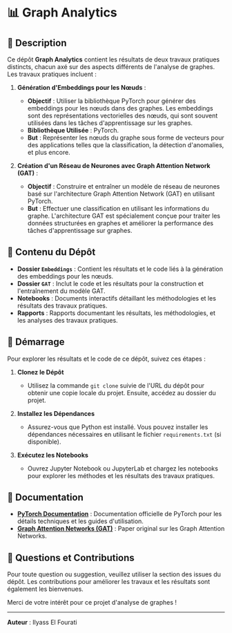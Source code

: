# 📊 Graph Analytics

## 📜 Description

Ce dépôt **Graph Analytics** contient les résultats de deux travaux pratiques distincts, chacun axé sur des aspects différents de l'analyse de graphes. Les travaux pratiques incluent :

1. **Génération d'Embeddings pour les Nœuds** : 
   - **Objectif** : Utiliser la bibliothèque PyTorch pour générer des embeddings pour les nœuds dans des graphes. Les embeddings sont des représentations vectorielles des nœuds, qui sont souvent utilisées dans les tâches d'apprentissage sur les graphes.
   - **Bibliothèque Utilisée** : PyTorch.
   - **But** : Représenter les nœuds du graphe sous forme de vecteurs pour des applications telles que la classification, la détection d'anomalies, et plus encore.

2. **Création d'un Réseau de Neurones avec Graph Attention Network (GAT)** :
   - **Objectif** : Construire et entraîner un modèle de réseau de neurones basé sur l'architecture Graph Attention Network (GAT) en utilisant PyTorch.
   - **But** : Effectuer une classification en utilisant les informations du graphe. L'architecture GAT est spécialement conçue pour traiter les données structurées en graphes et améliorer la performance des tâches d'apprentissage sur graphes.

## 📂 Contenu du Dépôt

- **Dossier `Embeddings`** : Contient les résultats et le code liés à la génération des embeddings pour les nœuds.
- **Dossier `GAT`** : Inclut le code et les résultats pour la construction et l'entraînement du modèle GAT.
- **Notebooks** : Documents interactifs détaillant les méthodologies et les résultats des travaux pratiques.
- **Rapports** : Rapports documentant les résultats, les méthodologies, et les analyses des travaux pratiques.

## 🚀 Démarrage

Pour explorer les résultats et le code de ce dépôt, suivez ces étapes :

1. **Clonez le Dépôt**
   - Utilisez la commande `git clone` suivie de l'URL du dépôt pour obtenir une copie locale du projet. Ensuite, accédez au dossier du projet.

2. **Installez les Dépendances**
   - Assurez-vous que Python est installé. Vous pouvez installer les dépendances nécessaires en utilisant le fichier `requirements.txt` (si disponible).

3. **Exécutez les Notebooks**
   - Ouvrez Jupyter Notebook ou JupyterLab et chargez les notebooks pour explorer les méthodes et les résultats des travaux pratiques.

## 📄 Documentation

- **[PyTorch Documentation](https://pytorch.org/docs/stable/index.html)** : Documentation officielle de PyTorch pour les détails techniques et les guides d'utilisation.
- **[Graph Attention Networks (GAT)](https://arxiv.org/abs/1710.10903)** : Paper original sur les Graph Attention Networks.

## 💬 Questions et Contributions

Pour toute question ou suggestion, veuillez utiliser la section des issues du dépôt. Les contributions pour améliorer les travaux et les résultats sont également les bienvenues.

Merci de votre intérêt pour ce projet d'analyse de graphes !

---

**Auteur** : Ilyass El Fourati
